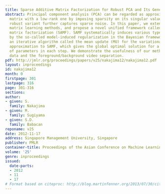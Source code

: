 ```yaml
---
title: Sparse Additive Matrix Factorization for Robust PCA and Its Generalization
abstract: Principal component analysis (PCA) can be regarded as approximating a data
  matrix with a low-rank one by imposing sparsity on its singular values, and its
  robust variant further captures sparse noise. In this paper, we extend such sparse
  matrix learning methods, and propose a novel unified framework called sparse additive
  matrix factorization (SAMF). SAMF systematically induces various types of sparsity
  by the so-called model-induced regularization in the Bayesian framework. We propose
  an iterative algorithm called the mean update (MU) for the variational Bayesian
  approximation to SAMF, which gives the global optimal solution for a large subset
  of parameters in each step. We demonstrate the usefulness of our method on artificial
  data and the foreground/background video separation.
pdf: http://jmlr.org/proceedings/papers/v25/nakajima12/nakajima12.pdf
layout: inproceedings
id: nakajima12
month: 0
firstpage: 301
lastpage: 316
page: 301-316
sections: 
author:
- given: S.
  family: Nakajima
- given: M.
  family: Sugiyama
- given: S.D.
  family: Babacan
reponame: v25
date: 2012-11-17
address: Singapore Management University, Singapore
publisher: PMLR
container-title: Proceedings of the Asian Conference on Machine Learning
volume: '25'
genre: inproceedings
issued:
  date-parts:
  - 2012
  - 11
  - 17
# Format based on citeproc: http://blog.martinfenner.org/2013/07/30/citeproc-yaml-for-bibliographies/
---
```

